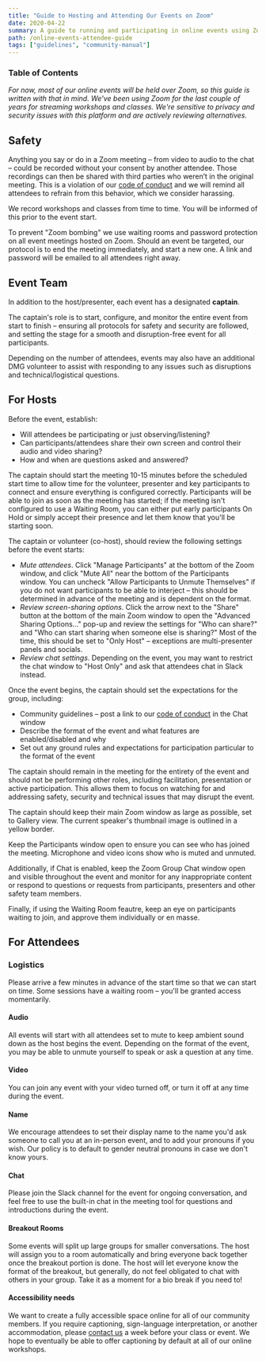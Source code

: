 ```yaml
---
title: "Guide to Hosting and Attending Our Events on Zoom"
date: 2020-04-22
summary: A guide to running and participating in online events using Zoom
path: /online-events-attendee-guide
tags: ["guidelines", "community-manual"]
---
```


### Table of Contents

_For now, most of our online events will be held over Zoom, so this guide is written with that in mind. We've been using Zoom for the last couple of years for streaming workshops and classes. We're sensitive to privacy and security issues with this platform and are actively reviewing alternatives._

## Safety

Anything you say or do in a Zoom meeting – from video to audio to the chat – could be recorded without your consent by another attendee. Those recordings can then be shared with third parties who weren’t in the original meeting. This is a violation of our [code of conduct](/manual/code-of-conduct/) and we will remind all attendees to refrain from this behavior, which we consider harassing.

We record workshops and classes from time to time. You will be informed of this prior to the event start.

To prevent "Zoom bombing" we use waiting rooms and password protection on all event meetings hosted on Zoom. Should an event be targeted, our protocol is to end the meeting immediately, and start a new one. A link and password will be emailed to all attendees right away.

## Event Team

In addition to the host/presenter, each event has a designated **captain**.

The captain's role is to start, configure, and monitor the entire event from start to finish – ensuring all protocols for safety and security are followed, and setting the stage for a smooth and disruption-free event for all participants.

Depending on the number of attendees, events may also have an additional DMG volunteer to assist with responding to any issues such as disruptions and technical/logistical questions.

## For Hosts

Before the event, establish:

- Will attendees be participating or just observing/listening?
- Can participants/attendees share their own screen and control their audio and video sharing?
- How and when are questions asked and answered?

The captain should start the meeting 10-15 minutes before the scheduled start time to allow time for the volunteer, presenter and key participants to connect and ensure everything is configured correctly. Participants will be able to join as soon as the meeting has started; if the meeting isn't configured to use a Waiting Room, you can either put early participants On Hold or simply accept their presence and let them know that you'll be starting soon.

The captain or volunteer (co-host), should review the following settings before the event starts:

- _Mute attendees_. Click "Manage Participants" at the bottom of the Zoom window, and click "Mute All" near the bottom of the Participants window. You can uncheck "Allow Participants to Unmute Themselves" if you do not want participants to be able to interject – this should be determined in advance of the meeting and is dependent on the format.
- _Review screen-sharing options_. Click the arrow next to the "Share" button at the bottom of the main Zoom window to open the "Advanced Sharing Options..." pop-up and review the settings for "Who can share?" and "Who can start sharing when someone else is sharing?" Most of the time, this should be set to "Only Host" – exceptions are multi-presenter panels and socials.
- _Review chat settings_. Depending on the event, you may want to restrict the chat window to "Host Only" and ask that attendees chat in Slack instead.

Once the event begins, the captain should set the expectations for the group, including:

- Community guidelines – post a link to our [code of conduct](https://manual.dmg.to/manual/code-of-conduct/) in the Chat window
- Describe the format of the event and what features are enabled/disabled and why
- Set out any ground rules and expectations for participation particular to the format of the event

The captain should remain in the meeting for the entirety of the event and should not be performing other roles, including facilitation, presentation or active participation. This allows them to focus on watching for and addressing safety, security and technical issues that may disrupt the event.

The captain should keep their main Zoom window as large as possible, set to Gallery view. The current speaker's thumbnail image is outlined in a yellow border.

Keep the Participants window open to ensure you can see who has joined the meeting. Microphone and video icons show who is muted and unmuted.

Additionally, if Chat is enabled, keep the Zoom Group Chat window open and visible throughout the event and monitor for any inappropriate content or respond to questions or requests from participants, presenters and other safety team members.

Finally, if using the Waiting Room feautre, keep an eye on participants waiting to join, and approve them individually or en masse.

## For Attendees

### Logistics

Please arrive a few minutes in advance of the start time so that we can start on time. Some sessions have a waiting room – you'll be granted access momentarily.

#### Audio

All events will start with all attendees set to mute to keep ambient sound down as the host begins the event. Depending on the format of the event, you may be able to unmute yourself to speak or ask a question at any time.

#### Video

You can join any event with your video turned off, or turn it off at any time during the event.

#### Name

We encourage attendees to set their display name to the name you'd ask someone to call you at an in-person event, and to add your pronouns if you wish. Our policy is to default to gender neutral pronouns in case we don't know yours.

#### Chat

Please join the Slack channel for the event for ongoing conversation, and feel free to use the built-in chat in the meeting tool for questions and introductions during the event.

#### Breakout Rooms

Some events will split up large groups for smaller conversations. The host will assign you to a room automatically and bring everyone back together once the breakout portion is done. The host will let everyone know the format of the breakout, but generally, do not feel obligated to chat with others in your group. Take it as a moment for a bio break if you need to!

#### Accessibility needs

We want to create a fully accessible space online for all of our community members. If you require captioning, sign-language interpretation, or another accommodation, please [contact us](mailto:events@dmg.to) a week before your class or event. We hope to eventually be able to offer captioning by default at all of our online workshops.
